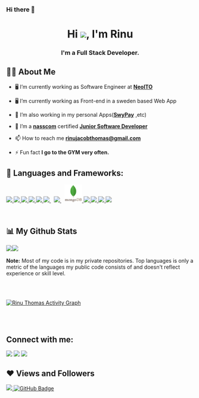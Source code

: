 ### Hi there 👋
<h1 align="center">Hi <img src="https://raw.githubusercontent.com/MartinHeinz/MartinHeinz/master/wave.gif" width="30px">, I'm Rinu</h1>
<h3 align="center">I'm a Full Stack Developer.</h3>


## 🙋‍♂️ About Me

- 🖥️ I’m currently working as Software Engineer at **[NeoITO](https://www.neoito.com/)**

- 🖥️ I’m currently working as Front-end in a sweden based Web App

- 📱 I’m also working in my personal Apps(**[SwyPay](https://play.google.com/store/apps/details?id=neoito.swypay)** ,etc)

- 🔭 I’m a **[nasscom](https://nasscom.in/)** certified **[Junior Software Developer](https://drive.google.com/file/d/1--7GhZUnH8rq9CxomFxMNC6PGQJL9L6K/view)**
  
- 📫 How to reach me **rinujacobthomas@gmail.com**

- ⚡ Fun fact **I go to the GYM very often.**

## 🚀 Languages and Frameworks:

<p align="left"> 
<a href="https://flutter.dev/" target="_blank"> <img src="https://img.icons8.com/color/48/000000/flutter.png"/> </a>
<a href="https://dart.dev" target="_blank"> <img src="https://img.icons8.com/color/48/000000/dart.png"/> </a>
<a href="https://angular.io" target="_blank"> <img src="https://img.icons8.com/external-tal-revivo-shadow-tal-revivo/48/000000/external-angular-a-typescript-based-open-source-web-application-framework-logo-shadow-tal-revivo.png"/> </a>
<a href="https://www.typescriptlang.org/" target="_blank"> <img src="https://img.icons8.com/external-tal-revivo-color-tal-revivo/48/000000/external-typescript-an-open-source-programming-language-developed-and-maintained-by-microsoft-logo-color-tal-revivo.png"/> </a>
<a href="https://developer.mozilla.org/en-US/docs/Web/JavaScript" target="_blank"> <img src="https://img.icons8.com/color/48/000000/javascript.png"/> </a> 
<a style="padding-right:8px;" href="https://nodejs.org" target="_blank"> <img src="https://img.icons8.com/color/48/000000/nodejs.png"/> </a> 
<a style="padding-right:8px;" href="https://www.mysql.com/" target="_blank"> <img src="https://img.icons8.com/fluent/50/000000/mysql-logo.png"/> </a>
<a href="https://www.mongodb.com/" target="_blank"> <img src="https://raw.githubusercontent.com/devicons/devicon/master/icons/mongodb/mongodb-original-wordmark.svg" alt="mongodb" width="48" height="48"/> </a> 
<a href="https://firebase.google.com/" target="_blank"> <img src="https://img.icons8.com/color/48/000000/firebase.png"/> </a> 
<a href="https://www.java.com" target="_blank"> <img src="https://img.icons8.com/color/48/000000/java-coffee-cup-logo.png"/> </a>
<a href="https://reactjs.org/" target="_blank"> <img src="https://img.icons8.com/color/48/000000/react-native.png"/> </a>
<a href="https://spring.io/projects/spring-boot" target="_blank"> <img src="https://img.icons8.com/color/48/000000/spring-logo.png"/> </a> 


<!-- <a href="https://postman.com" target="_blank"> <img src="https://www.vectorlogo.zone/logos/getpostman/getpostman-icon.svg" alt="postman" width="45" height="45"/> </a>   
<a href="https://git-scm.com/" target="_blank"> <img src="https://img.icons8.com/color/48/000000/git.png"/> </a> 
<a href="https://www.jenkins.io" target="_blank"> <img src="https://www.vectorlogo.zone/logos/jenkins/jenkins-icon.svg" alt="jenkins" width="48" height="48"/> </a> 
<a href="https://redux.js.org" target="_blank"> <img src="https://img.icons8.com/color/48/000000/redux.png"/> </a>
<a href="https://expressjs.com" target="_blank"> <img src="https://raw.githubusercontent.com/devicons/devicon/master/icons/express/express-original-wordmark.svg" alt="express" width="40" height="40"/> </a> -->
</p>

<!-- [![React Badge](https://img.shields.io/badge/-React-61DBFB?style=for-the-badge&labelColor=black&logo=react&logoColor=61DBFB)](#)  [![Javascript Badge](https://img.shields.io/badge/-Javascript-F0DB4F?style=for-the-badge&labelColor=black&logo=javascript&logoColor=F0DB4F)](#) [![Typescript Badge](https://img.shields.io/badge/-Typescript-007acc?style=for-the-badge&labelColor=black&logo=typescript&logoColor=007acc)](#) [![Nodejs Badge](https://img.shields.io/badge/-Nodejs-3C873A?style=for-the-badge&labelColor=black&logo=node.js&logoColor=3C873A)](#) [![GraphQL Badge](https://img.shields.io/badge/-GraphQl-e535ab?style=for-the-badge&labelColor=black&logo=node.js&logoColor=e535ab)](#) -->
<br/>



## 📊 My Github Stats

 <a href="https://github.com/rinujacobthomas"><img height="137px" src="https://github-readme-stats.vercel.app/api?username=rinujacobthomas&hide_title=true&hide_border=true&show_icons=true&include_all_commits=true&count_private=true&line_height=21&text_color=000&icon_color=000&bg_color=0,ea6161,ffc64d,fffc4d,52fa5a&theme=graywhite" /><!-- wi*quL3fcV --><img height="137px" src="https://github-readme-stats.vercel.app/api/top-langs/?username=rinujacobthomas&hide=html&hide_title=true&hide_border=true&layout=compact&langs_count=6&exclude_repo=comp426,Redventures-Movie-Quotes&text_color=000&icon_color=fff&bg_color=0,52fa5a,4dfcff,c64dff&theme=graywhite" /></a>

  <b>Note:</b> Most of my code is in my private repositories. Top languages is only a metric of the languages my public code consists of and doesn't reflect experience or skill level.


<br/>
<br/>

<a href="https://github.com/rinujacobthomas"><img alt="Rinu Thomas Activity Graph" src="https://activity-graph.herokuapp.com/graph?username=rinujacobthomas&bg_color=0,ea6161,ffc64d,fffc4d,52fa5a&color=5BCDEC&line=5BCDEC&point=FFFFFF&hide_border=true" /></a>

<br/>
<br/>

## Connect with me:
<p align="left">

<a href = "https://www.linkedin.com/in/rinujacobthomas/"><img src="https://img.icons8.com/fluent/48/000000/linkedin.png"/></a>
<a href = "https://twitter.com/rinuthomas66666"><img src="https://img.icons8.com/fluent/48/000000/twitter.png"/></a>
<a href = "https://www.instagram.com/6inu/"><img src="https://img.icons8.com/fluent/48/000000/instagram-new.png"/></a>


</p>

## ❤ Views and Followers
<a href="https://github.com/rinujacobthomas">
    <img src="https://komarev.com/ghpvc/?username=rinujacobthomas28">
</a>
<a href="https://github.com/rinujacobthomas?tab=followers"><img src="https://img.shields.io/github/followers/rinujacobthomas?label=Followers&style=social" alt="GitHub Badge"></a>
